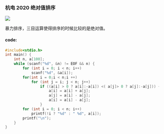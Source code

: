 ### 杭电 2020 绝对值排序

![](https://wcowboy-1258563652.cos.ap-chengdu.myqcloud.com/img/2020%20%E7%BB%9D%E5%AF%B9%E5%80%BC%E6%8E%92%E5%BA%8F.png)

暴力排序，三目运算使得排序的时候比较的是绝对值。

#### code:

```c
#include<stdio.h>
int main() {
	int n, a[100];
	while (scanf("%d", &n) != EOF && n) {
		for (int i = 0; i < n; i++) 
			scanf("%d", &a[i]);
		for(int i = 0;i < n;i ++)
			for (int j = i; j < n; j++)
				if ((a[i] > 0 ? a[i]:-a[i]) <( a[j]> 0 ? a[j]:-a[j])) {
					a[i] = a[i] + a[j];
					a[j] = a[i] - a[j];
					a[i] = a[i] - a[j];
				}
		for (int i = 0; i < n; i++) 
			printf(!i ? "%d" : " %d", a[i]);
		printf("\n");
	}
}

```

